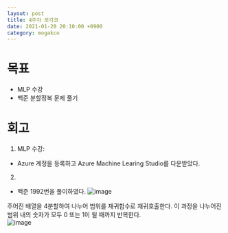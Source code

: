 ```yaml
---
layout: post
title: 4주차 모각코
date: 2021-01-20 20:10:00 +0900
category: mogakco
---
```

# 목표

+ MLP 수강
+ 백준 분할정복 문제 풀기

# 회고
1. MLP 수강:
  - Azure 계정을 등록하고 Azure Machine Learing Studio를 다운받았다.

2.
  - 백준 1992번을 풀이하였다.
  ![image](https://user-images.githubusercontent.com/34561570/105177100-8b32fb80-5b69-11eb-8bcb-325c5c2bd709.png)



  주어진 배열을 4분할하여 나누어 범위를 재귀함수로 재귀호출한다.
  이 과정을 나누어진 범위 내의 숫자가 모두 0 또는 1이 될 때까지 반복한다.  
![image](https://user-images.githubusercontent.com/34561570/105174790-6ab57200-5b66-11eb-90ad-a33a4527fa97.png)

